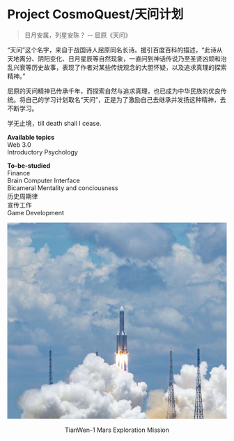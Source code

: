 # Project CosmoQuest/天问计划
> 日月安属，列星安陈？ -- 屈原《天问》

“天问”这个名字，来自于战国诗人屈原同名长诗。援引百度百科的描述，“此诗从天地离分、阴阳变化、日月星辰等自然现象，一直问到神话传说乃至圣贤凶顽和治乱兴衰等历史故事，表现了作者对某些传统观念的大胆怀疑，以及追求真理的探索精神。”

屈原的天问精神已传承千年，而探索自然与追求真理，也已成为中华民族的优良传统。将自己的学习计划取名“天问”，正是为了激励自己去继承并发扬这种精神，去不断学习。

学无止境，till death shall I cease.

**Available topics**\
Web 3.0\
Introductory Psychology


**To-be-studied**\
Finance\
Brain Computer Interface\
Bicameral Mentality and conciousness\
历史周期律\
宣传工作\
Game Development


![Tianwen-1](util/TW-1.jpeg)
<div align="center">TianWen-1 Mars Exploration Mission</div>

